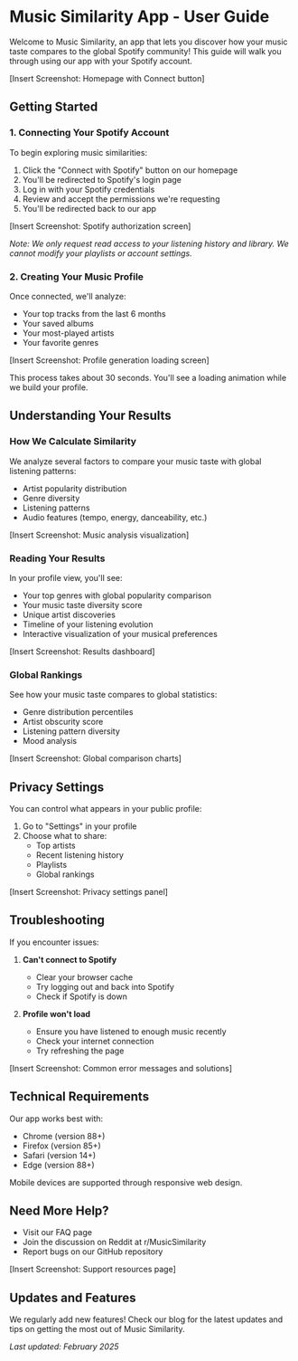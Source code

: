 # Music Similarity App - User Guide

Welcome to Music Similarity, an app that lets you discover how your music taste compares to the global Spotify community! This guide will walk you through using our app with your Spotify account.

[Insert Screenshot: Homepage with Connect button]

## Getting Started

### 1. Connecting Your Spotify Account

To begin exploring music similarities:

1. Click the "Connect with Spotify" button on our homepage
2. You'll be redirected to Spotify's login page
3. Log in with your Spotify credentials
4. Review and accept the permissions we're requesting
5. You'll be redirected back to our app

[Insert Screenshot: Spotify authorization screen]

*Note: We only request read access to your listening history and library. We cannot modify your playlists or account settings.*

### 2. Creating Your Music Profile

Once connected, we'll analyze:
- Your top tracks from the last 6 months
- Your saved albums
- Your most-played artists
- Your favorite genres

[Insert Screenshot: Profile generation loading screen]

This process takes about 30 seconds. You'll see a loading animation while we build your profile.

## Understanding Your Results

### How We Calculate Similarity

We analyze several factors to compare your music taste with global listening patterns:

- Artist popularity distribution
- Genre diversity
- Listening patterns
- Audio features (tempo, energy, danceability, etc.)

[Insert Screenshot: Music analysis visualization]

### Reading Your Results

In your profile view, you'll see:
- Your top genres with global popularity comparison
- Your music taste diversity score
- Unique artist discoveries
- Timeline of your listening evolution
- Interactive visualization of your musical preferences

[Insert Screenshot: Results dashboard]

### Global Rankings

See how your music taste compares to global statistics:
- Genre distribution percentiles
- Artist obscurity score
- Listening pattern diversity
- Mood analysis

[Insert Screenshot: Global comparison charts]

## Privacy Settings

You can control what appears in your public profile:
1. Go to "Settings" in your profile
2. Choose what to share:
   - Top artists
   - Recent listening history
   - Playlists
   - Global rankings

[Insert Screenshot: Privacy settings panel]

## Troubleshooting

If you encounter issues:

1. **Can't connect to Spotify**
   - Clear your browser cache
   - Try logging out and back into Spotify
   - Check if Spotify is down

2. **Profile won't load**
   - Ensure you have listened to enough music recently
   - Check your internet connection
   - Try refreshing the page

[Insert Screenshot: Common error messages and solutions]

## Technical Requirements

Our app works best with:
- Chrome (version 88+)
- Firefox (version 85+)
- Safari (version 14+)
- Edge (version 88+)

Mobile devices are supported through responsive web design.

## Need More Help?

- Visit our FAQ page
- Join the discussion on Reddit at r/MusicSimilarity
- Report bugs on our GitHub repository

[Insert Screenshot: Support resources page]

## Updates and Features

We regularly add new features! Check our blog for the latest updates and tips on getting the most out of Music Similarity.

*Last updated: February 2025*
